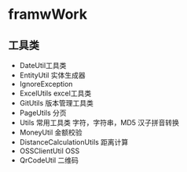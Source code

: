 # framwWork
## 工具类
* DateUtil工具类
* EntityUtil 实体生成器
* IgnoreException
* ExcelUtils excel工具类
* GitUtils 版本管理工具类
* PageUtils 分页
* Utils 常用工具类 字符，字符串，MD5 汉子拼音转换
* MoneyUtil 金额校验 
* DistanceCalculationUtils 距离计算
* OSSClientUtil OSS 
* QrCodeUtil 二维码
    